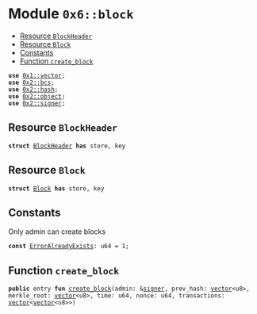 
<a name="0x6_block"></a>

# Module `0x6::block`



-  [Resource `BlockHeader`](#0x6_block_BlockHeader)
-  [Resource `Block`](#0x6_block_Block)
-  [Constants](#@Constants_0)
-  [Function `create_block`](#0x6_block_create_block)


<pre><code><b>use</b> <a href="">0x1::vector</a>;
<b>use</b> <a href="">0x2::bcs</a>;
<b>use</b> <a href="">0x2::hash</a>;
<b>use</b> <a href="">0x2::object</a>;
<b>use</b> <a href="">0x2::signer</a>;
</code></pre>



<a name="0x6_block_BlockHeader"></a>

## Resource `BlockHeader`



<pre><code><b>struct</b> <a href="block.md#0x6_block_BlockHeader">BlockHeader</a> <b>has</b> store, key
</code></pre>



<a name="0x6_block_Block"></a>

## Resource `Block`



<pre><code><b>struct</b> <a href="block.md#0x6_block_Block">Block</a> <b>has</b> store, key
</code></pre>



<a name="@Constants_0"></a>

## Constants


<a name="0x6_block_ErrorAlreadyExists"></a>

Only admin can create blocks


<pre><code><b>const</b> <a href="block.md#0x6_block_ErrorAlreadyExists">ErrorAlreadyExists</a>: u64 = 1;
</code></pre>



<a name="0x6_block_create_block"></a>

## Function `create_block`



<pre><code><b>public</b> entry <b>fun</b> <a href="block.md#0x6_block_create_block">create_block</a>(admin: &<a href="">signer</a>, prev_hash: <a href="">vector</a>&lt;u8&gt;, merkle_root: <a href="">vector</a>&lt;u8&gt;, time: u64, nonce: u64, transactions: <a href="">vector</a>&lt;<a href="">vector</a>&lt;u8&gt;&gt;)
</code></pre>
